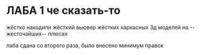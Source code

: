 # ЛАБА 1 че сказать-то
жёстко накодили жёсткий вьювер жёстких каркасных 3д моделей на --жесточайших-- плюсах

лаба сдана со второго раза, было внесено минимум правок